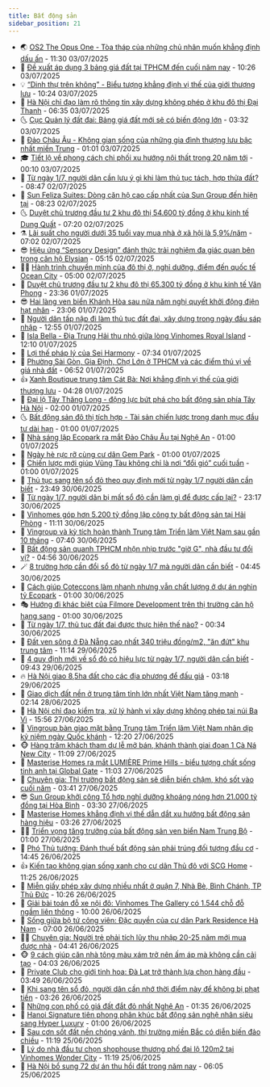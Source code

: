 ```yaml
---
title: Bất động sản
sidebar_position: 21
---
```


<!-- dantri-bat-dong-san:START -->
- 🌏 [OS2 The Opus One - Tòa tháp của những chủ nhân muốn khẳng định dấu ấn](https://dantri.com.vn/bat-dong-san/os2-the-opus-one-toa-thap-cua-nhung-chu-nhan-muon-khang-dinh-dau-an-20250703180643679.htm) - 11:30 03/07/2025
- 👹 [Đề xuất áp dụng 3 bảng giá đất tại TPHCM đến cuối năm nay](https://dantri.com.vn/bat-dong-san/de-xuat-ap-dung-3-bang-gia-dat-tai-tphcm-den-cuoi-nam-nay-20250703171911002.htm) - 10:26 03/07/2025
- 💡 [“Dinh thự trên không” - Biểu tượng khẳng định vị thế của giới thượng lưu](https://dantri.com.vn/bat-dong-san/dinh-thu-tren-khong-bieu-tuong-khang-dinh-vi-the-cua-gioi-thuong-luu-20250703172436626.htm) - 10:24 03/07/2025
- 🌋 [Hà Nội chỉ đạo làm rõ thông tin xây dựng không phép ở khu đô thị Đại Thanh](https://dantri.com.vn/bat-dong-san/ha-noi-chi-dao-lam-ro-thong-tin-xay-dung-khong-phep-o-khu-do-thi-dai-thanh-20250703091606007.htm) - 06:35 03/07/2025
- 🌜 [Cục Quản lý đất đai: Bảng giá đất mới sẽ có biến động lớn](https://dantri.com.vn/bat-dong-san/cuc-quan-ly-dat-dai-bang-gia-dat-moi-se-co-bien-dong-lon-20250703080620005.htm) - 03:32 03/07/2025
- 💃 [Đảo Châu Âu - Không gian sống của những gia đình thượng lưu bậc nhất miền Trung](https://dantri.com.vn/bat-dong-san/dao-chau-au-khong-gian-song-cua-nhung-gia-dinh-thuong-luu-bac-nhat-mien-trung-20250703072431905.htm) - 01:01 03/07/2025
- 🎓 [Tiết lộ về phong cách chi phối xu hướng nội thất trong 20 năm tới](https://dantri.com.vn/bat-dong-san/tiet-lo-ve-phong-cach-chi-phoi-xu-huong-noi-that-trong-20-nam-toi-20250701163041516.htm) - 00:10 03/07/2025
- 🌝 [Từ ngày 1/7, người dân cần lưu ý gì khi làm thủ tục tách, hợp thửa đất?](https://dantri.com.vn/bat-dong-san/tu-ngay-17-nguoi-dan-can-luu-y-gi-khi-lam-thu-tuc-tach-hop-thua-dat-20250702140659921.htm) - 08:47 02/07/2025
- 🧐 [Sun Feliza Suites: Dòng căn hộ cao cấp nhất của Sun Group đến hiện tại](https://dantri.com.vn/bat-dong-san/sun-feliza-suites-dong-can-ho-cao-cap-nhat-cua-sun-group-den-hien-tai-20250702151229156.htm) - 08:23 02/07/2025
- 🌜 [Duyệt chủ trương đầu tư 2 khu đô thị 54.600 tỷ đồng ở khu kinh tế Dung Quất](https://dantri.com.vn/bat-dong-san/duyet-chu-truong-dau-tu-2-khu-do-thi-54600-ty-dong-o-khu-kinh-te-dung-quat-20250702112450989.htm) - 07:20 02/07/2025
- ⚗️ [Lãi suất cho người dưới 35 tuổi vay mua nhà ở xã hội là 5,9%/năm](https://dantri.com.vn/kinh-doanh/lai-suat-cho-nguoi-duoi-35-tuoi-vay-mua-nha-o-xa-hoi-la-59nam-20250702125604818.htm) - 07:02 02/07/2025
- 😎 [Hiệu ứng “Sensory Design” đánh thức trải nghiệm đa giác quan bên trong căn hộ Elysian](https://dantri.com.vn/bat-dong-san/hieu-ung-sensory-design-danh-thuc-trai-nghiem-da-giac-quan-ben-trong-can-ho-elysian-20250702114935150.htm) - 05:15 02/07/2025
- 🧑‍🏫 [Hành trình chuyển mình của đô thị ở, nghỉ dưỡng, điểm đến quốc tế Ocean City](https://dantri.com.vn/bat-dong-san/hanh-trinh-chuyen-minh-cua-do-thi-o-nghi-duong-diem-den-quoc-te-ocean-city-20250702113043773.htm) - 05:00 02/07/2025
- 💪 [Duyệt chủ trương đầu tư 2 khu đô thị 65.300 tỷ đồng ở khu kinh tế Vân Phong](https://dantri.com.vn/bat-dong-san/duyet-chu-truong-dau-tu-2-khu-do-thi-65300-ty-dong-o-khu-kinh-te-van-phong-20250701203115828.htm) - 23:36 01/07/2025
- 😎 [Hai làng ven biển Khánh Hòa sau nửa năm nghị quyết khởi động điện hạt nhân](https://dantri.com.vn/kinh-doanh/hai-lang-ven-bien-khanh-hoa-sau-nua-nam-nghi-quyet-khoi-dong-dien-hat-nhan-20250617135918752.htm) - 23:06 01/07/2025
- 🧠 [Người dân tấp nập đi làm thủ tục đất đai, xây dựng trong ngày đầu sáp nhập](https://dantri.com.vn/bat-dong-san/nguoi-dan-tap-nap-di-lam-thu-tuc-dat-dai-xay-dung-trong-ngay-dau-sap-nhap-20250701193354916.htm) - 12:55 01/07/2025
- 🧰 [Isla Bella - Địa Trung Hải thu nhỏ giữa lòng Vinhomes Royal Island](https://dantri.com.vn/bat-dong-san/isla-bella-dia-trung-hai-thu-nho-giua-long-vinhomes-royal-island-20250701181608830.htm) - 12:10 01/07/2025
- 🤩 [Lợi thế pháp lý của Sei Harmony](https://dantri.com.vn/bat-dong-san/loi-the-phap-ly-cua-sei-harmony-20250701142026241.htm) - 07:34 01/07/2025
- 🦆 [Phường Sài Gòn, Gia Định, Chợ Lớn ở TPHCM và các điểm thú vị về giá nhà đất](https://dantri.com.vn/bat-dong-san/phuong-sai-gon-gia-dinh-cho-lon-o-tphcm-va-cac-diem-thu-vi-ve-gia-nha-dat-20250701130900405.htm) - 06:52 01/07/2025
- 👍 [Xanh Boutique trung tâm Cát Bà: Nơi khẳng định vị thế của giới thượng lưu](https://dantri.com.vn/bat-dong-san/xanh-boutique-trung-tam-cat-ba-noi-khang-dinh-vi-the-cua-gioi-thuong-luu-20250701110117311.htm) - 04:28 01/07/2025
- 🙉 [Đại lộ Tây Thăng Long - động lực bứt phá cho bất động sản phía Tây Hà Nội](https://dantri.com.vn/bat-dong-san/dai-lo-tay-thang-long-dong-luc-but-pha-cho-bat-dong-san-phia-tay-ha-noi-20250630213512102.htm) - 02:00 01/07/2025
- 🌜 [Bất động sản đô thị tích hợp - Tài sản chiến lược trong danh mục đầu tư dài hạn](https://dantri.com.vn/bat-dong-san/bat-dong-san-do-thi-tich-hop-tai-san-chien-luoc-trong-danh-muc-dau-tu-dai-han-20250630214037275.htm) - 01:00 01/07/2025
- 🌋 [Nhà sáng lập Ecopark ra mắt Đảo Châu Âu tại Nghệ An](https://dantri.com.vn/bat-dong-san/nha-sang-lap-ecopark-ra-mat-dao-chau-au-tai-nghe-an-20250630212709965.htm) - 01:00 01/07/2025
- 🥰 [Ngày hè rực rỡ cùng cư dân Gem Park](https://dantri.com.vn/bat-dong-san/ngay-he-ruc-ro-cung-cu-dan-gem-park-20250630211730056.htm) - 01:00 01/07/2025
- 💯 [Chiến lược mới giúp Vũng Tàu không chỉ là nơi “đổi gió” cuối tuần](https://dantri.com.vn/bat-dong-san/chien-luoc-moi-giup-vung-tau-khong-chi-la-noi-doi-gio-cuoi-tuan-20250630160423370.htm) - 01:00 01/07/2025
- 🤩 [Thủ tục sang tên sổ đỏ theo quy định mới từ ngày 1/7 người dân cần biết](https://dantri.com.vn/bat-dong-san/thu-tuc-sang-ten-so-do-theo-quy-dinh-moi-tu-ngay-17-nguoi-dan-can-biet-20250701001639099.htm) - 23:49 30/06/2025
- 💄 [Từ ngày 1/7, người dân bị mất sổ đỏ cần làm gì để được cấp lại?](https://dantri.com.vn/bat-dong-san/tu-ngay-17-nguoi-dan-bi-mat-so-do-can-lam-gi-de-duoc-cap-lai-20250630140928168.htm) - 23:17 30/06/2025
- 🦍 [Vinhomes góp hơn 5.200 tỷ đồng lập công ty bất động sản tại Hải Phòng](https://dantri.com.vn/bat-dong-san/vinhomes-gop-hon-5200-ty-dong-lap-cong-ty-bat-dong-san-tai-hai-phong-20250630151155286.htm) - 11:11 30/06/2025
- 🎡 [Vingroup và kỳ tích hoàn thành Trung tâm Triển lãm Việt Nam sau gần 10 tháng](https://dantri.com.vn/bat-dong-san/vingroup-va-ky-tich-hoan-thanh-trung-tam-trien-lam-viet-nam-sau-gan-10-thang-20250630140932585.htm) - 07:40 30/06/2025
- 🐎 [Bất động sản quanh TPHCM nhộn nhịp trước &quot;giờ G&quot;, nhà đầu tư đổi vị?](https://dantri.com.vn/bat-dong-san/bat-dong-san-quanh-tphcm-nhon-nhip-truoc-gio-g-nha-dau-tu-doi-vi-20250630100424587.htm) - 04:56 30/06/2025
- 🪄 [8 trường hợp cần đổi sổ đỏ từ ngày 1/7 mà người dân cần biết](https://dantri.com.vn/bat-dong-san/8-truong-hop-can-doi-so-do-tu-ngay-17-ma-nguoi-dan-can-biet-20250630101502246.htm) - 04:45 30/06/2025
- 💼 [Cách giúp Coteccons làm nhanh nhưng vẫn chất lượng ở dự án nghìn tỷ Ecopark](https://dantri.com.vn/bat-dong-san/cach-giup-coteccons-lam-nhanh-nhung-van-chat-luong-o-du-an-nghin-ty-ecopark-20250630071219642.htm) - 01:00 30/06/2025
- 🎭 [Hướng đi khác biệt của Filmore Development trên thị trường căn hộ hạng sang](https://dantri.com.vn/bat-dong-san/huong-di-khac-biet-cua-filmore-development-tren-thi-truong-can-ho-hang-sang-20250626223330618.htm) - 01:00 30/06/2025
- 🐻 [Từ ngày 1/7, thủ tục đất đai được thực hiện thế nào?](https://dantri.com.vn/bat-dong-san/tu-ngay-17-thu-tuc-dat-dai-duoc-thuc-hien-the-nao-20250630004540640.htm) - 00:34 30/06/2025
- 💃 [Đất ven sông ở Đà Nẵng cao nhất 340 triệu đồng/m2, &quot;ăn đứt&quot; khu trung tâm](https://dantri.com.vn/bat-dong-san/dat-ven-song-o-da-nang-cao-nhat-340-trieu-dongm2-an-dut-khu-trung-tam-20250629172013875.htm) - 11:14 29/06/2025
- 🦣 [4 quy định mới về sổ đỏ có hiệu lực từ ngày 1/7, người dân cần biết](https://dantri.com.vn/bat-dong-san/4-quy-dinh-moi-ve-so-do-co-hieu-luc-tu-ngay-17-nguoi-dan-can-biet-20250629152139829.htm) - 09:43 29/06/2025
- 🔥 [Hà Nội giao 8,5ha đất cho các địa phương để đấu giá](https://dantri.com.vn/bat-dong-san/ha-noi-giao-85ha-dat-cho-cac-dia-phuong-de-dau-gia-20250629021327721.htm) - 03:18 29/06/2025
- 🤩 [Giao dịch đất nền ở trung tâm tỉnh lớn nhất Việt Nam tăng mạnh](https://dantri.com.vn/bat-dong-san/giao-dich-dat-nen-o-trung-tam-tinh-lon-nhat-viet-nam-tang-manh-20250625143945292.htm) - 02:14 28/06/2025
- 🥳 [Hà Nội chỉ đạo kiểm tra, xử lý hành vi xây dựng không phép tại núi Ba Vì](https://dantri.com.vn/bat-dong-san/ha-noi-chi-dao-kiem-tra-xu-ly-hanh-vi-xay-dung-khong-phep-tai-nui-ba-vi-20250627201507345.htm) - 15:56 27/06/2025
- 🤗 [Vingroup bàn giao mặt bằng Trung tâm Triển lãm Việt Nam nhân dịp kỷ niệm ngày Quốc khánh](https://dantri.com.vn/bat-dong-san/vingroup-ban-giao-mat-bang-trung-tam-trien-lam-viet-nam-nhan-dip-ky-niem-ngay-quoc-khanh-20250627190242218.htm) - 12:20 27/06/2025
- 🐵 [Hàng trăm khách tham dự lễ mở bán, khánh thành giai đoạn 1 Cà Ná New City](https://dantri.com.vn/bat-dong-san/hang-tram-khach-tham-du-le-mo-ban-khanh-thanh-giai-doan-1-ca-na-new-city-20250627175329357.htm) - 11:09 27/06/2025
- 🤖 [Masterise Homes ra mắt LUMIÈRE Prime Hills - biểu tượng chất sống tinh anh tại Global Gate](https://dantri.com.vn/bat-dong-san/masterise-homes-ra-mat-lumiere-prime-hills-bieu-tuong-chat-song-tinh-anh-tai-global-gate-20250627174432792.htm) - 11:03 27/06/2025
- 👺 [Chuyên gia: Thị trường bất động sản sẽ diễn biến chậm, khó sốt vào cuối năm](https://dantri.com.vn/bat-dong-san/chuyen-gia-thi-truong-bat-dong-san-se-dien-bien-cham-kho-sot-vao-cuoi-nam-20250627095547558.htm) - 03:41 27/06/2025
- 😎 [Sun Group khởi công Tổ hợp nghỉ dưỡng khoáng nóng hơn 21.000 tỷ đồng tại Hòa Bình](https://dantri.com.vn/bat-dong-san/sun-group-khoi-cong-to-hop-nghi-duong-khoang-nong-hon-21000-ty-dong-tai-hoa-binh-20250627102627436.htm) - 03:30 27/06/2025
- 🤠 [Masterise Homes khẳng định vị thế dẫn dắt xu hướng bất động sản hàng hiệu](https://dantri.com.vn/bat-dong-san/masterise-homes-khang-dinh-vi-the-dan-dat-xu-huong-bat-dong-san-hang-hieu-20250627102224513.htm) - 03:26 27/06/2025
- 👨‍🏫 [Triển vọng tăng trưởng của bất động sản ven biển Nam Trung Bộ](https://dantri.com.vn/bat-dong-san/trien-vong-tang-truong-cua-bat-dong-san-ven-bien-nam-trung-bo-20250626220321983.htm) - 01:00 27/06/2025
- 🧰 [Phó Thủ tướng: Đánh thuế bất động sản phải trúng đối tượng đầu cơ](https://dantri.com.vn/bat-dong-san/pho-thu-tuong-danh-thue-bat-dong-san-phai-trung-doi-tuong-dau-co-20250626204816170.htm) - 14:45 26/06/2025
- 👍 [Kiến tạo không gian sống xanh cho cư dân Thủ đô với SCG Home](https://dantri.com.vn/bat-dong-san/kien-tao-khong-gian-song-xanh-cho-cu-dan-thu-do-voi-scg-home-20250626182537134.htm) - 11:25 26/06/2025
- 🌈 [Miễn giấy phép xây dựng nhiều nhất ở quận 7, Nhà Bè, Bình Chánh, TP Thủ Đức](https://dantri.com.vn/bat-dong-san/mien-giay-phep-xay-dung-nhieu-nhat-o-quan-7-nha-be-binh-chanh-tp-thu-duc-20250626164658492.htm) - 10:26 26/06/2025
- 🐲 [Giải bài toán đỗ xe nội đô: Vinhomes The Gallery có 1.544 chỗ đỗ ngầm liên thông](https://dantri.com.vn/bat-dong-san/giai-bai-toan-do-xe-noi-do-vinhomes-the-gallery-co-1544-cho-do-ngam-lien-thong-20250626154525525.htm) - 10:00 26/06/2025
- 💄 [Sống giữa bộ tứ công viên: Đặc quyền của cư dân Park Residence Hà Nam](https://dantri.com.vn/bat-dong-san/song-giua-bo-tu-cong-vien-dac-quyen-cua-cu-dan-park-residence-ha-nam-20250626124737181.htm) - 07:00 26/06/2025
- 👨‍🏫 [Chuyên gia: Người trẻ phải tích lũy thu nhập 20-25 năm mới mua được nhà](https://dantri.com.vn/kinh-doanh/chuyen-gia-nguoi-tre-phai-tich-luy-thu-nhap-20-25-nam-moi-mua-duoc-nha-20250626111158494.htm) - 04:41 26/06/2025
- 🐵 [9 cách giúp căn nhà tông màu xám trở nên ấm áp mà không cần cải tạo](https://dantri.com.vn/bat-dong-san/9-cach-giup-can-nha-tong-mau-xam-tro-nen-am-ap-ma-khong-can-cai-tao-20250626075254330.htm) - 04:03 26/06/2025
- 🎉 [Private Club cho giới tinh hoa: Đà Lạt trở thành lựa chọn hàng đầu](https://dantri.com.vn/bat-dong-san/private-club-cho-gioi-tinh-hoa-da-lat-tro-thanh-lua-chon-hang-dau-20250626102831990.htm) - 03:49 26/06/2025
- 💫 [Khi sang tên sổ đỏ, người dân cần nhớ thời điểm này để không bị phạt tiền](https://dantri.com.vn/bat-dong-san/khi-sang-ten-so-do-nguoi-dan-can-nho-thoi-diem-nay-de-khong-bi-phat-tien-20250626021759011.htm) - 03:26 26/06/2025
- 🦄 [Những con phố có giá đất đắt đỏ nhất Nghệ An](https://dantri.com.vn/bat-dong-san/nhung-con-pho-co-gia-dat-dat-do-nhat-nghe-an-20250624185329357.htm) - 01:35 26/06/2025
- 🌮 [Hanoi Signature tiên phong phân khúc bất động sản nghệ nhân siêu sang Hyper Luxury](https://dantri.com.vn/bat-dong-san/hanoi-signature-tien-phong-phan-khuc-bat-dong-san-nghe-nhan-sieu-sang-hyper-luxury-20250625223933723.htm) - 01:00 26/06/2025
- 💯 [Sau cơn sốt đất nền chóng vánh, thị trường miền Bắc có diễn biến đảo chiều](https://dantri.com.vn/bat-dong-san/sau-con-sot-dat-nen-chong-vanh-thi-truong-mien-bac-co-dien-bien-dao-chieu-20250618155054219.htm) - 11:19 25/06/2025
- 🌊 [Lý do nhà đầu tư chọn shophouse thương phố đại lộ 120m2 tại Vinhomes Wonder City](https://dantri.com.vn/bat-dong-san/ly-do-nha-dau-tu-chon-shophouse-thuong-pho-dai-lo-120m2-tai-vinhomes-wonder-city-20250625173244126.htm) - 11:19 25/06/2025
- 🤖 [Hà Nội bổ sung 72 dự án thu hồi đất trong năm nay](https://dantri.com.vn/bat-dong-san/ha-noi-bo-sung-72-du-an-thu-hoi-dat-trong-nam-nay-20250625112622065.htm) - 06:05 25/06/2025<!-- dantri-bat-dong-san:END -->
